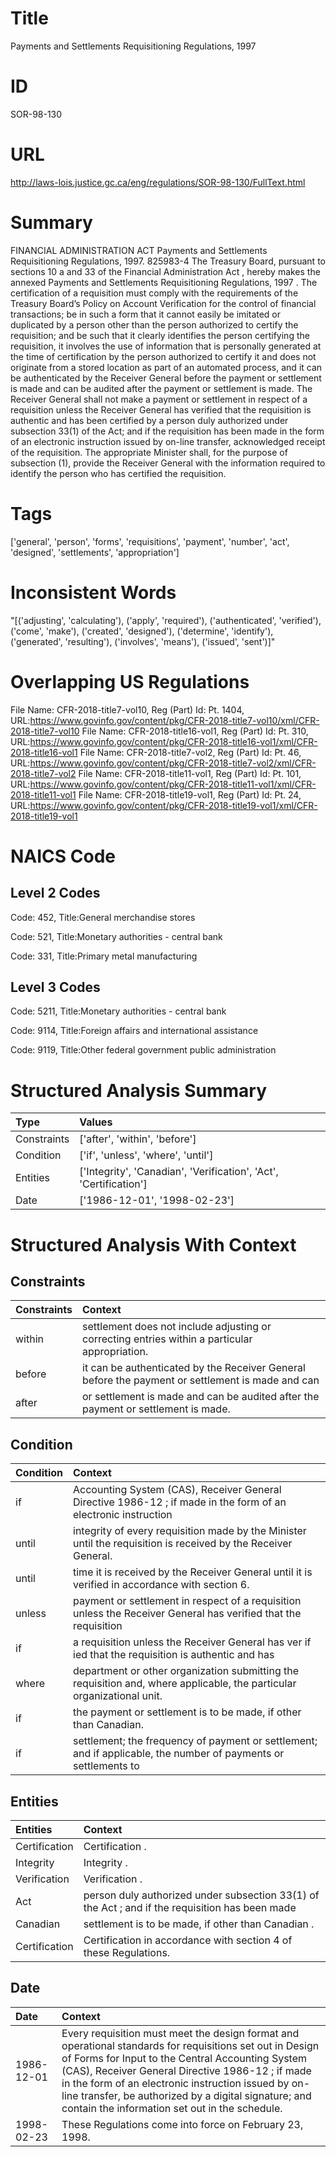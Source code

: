 # Title
Payments and Settlements Requisitioning Regulations, 1997


# ID
SOR-98-130

# URL
http://laws-lois.justice.gc.ca/eng/regulations/SOR-98-130/FullText.html


# Summary
FINANCIAL ADMINISTRATION ACT Payments and Settlements Requisitioning Regulations, 1997.
825983-4 The Treasury Board, pursuant to sections 10 a  and 33 of the  Financial Administration Act , hereby makes the annexed  Payments and Settlements Requisitioning Regulations, 1997 .
The certification of a requisition must comply with the requirements of the Treasury Board’s Policy on Account Verification for the control of financial transactions; be in such a form that it cannot easily be imitated or duplicated by a person other than the person authorized to certify the requisition; and be such that it clearly identifies the person certifying the requisition, it involves the use of information that is personally generated at the time of certification by the person authorized to certify it and does not originate from a stored location as part of an automated process, and it can be authenticated by the Receiver General before the payment or settlement is made and can be audited after the payment or settlement is made.
The Receiver General shall not make a payment or settlement in respect of a requisition unless the Receiver General has verified that the requisition is authentic and has been certified by a person duly authorized under subsection 33(1) of the Act; and if the requisition has been made in the form of an electronic instruction issued by on-line transfer, acknowledged receipt of the requisition.
The appropriate Minister shall, for the purpose of subsection (1), provide the Receiver General with the information required to identify the person who has certified the requisition.


# Tags
['general', 'person', 'forms', 'requisitions', 'payment', 'number', 'act', 'designed', 'settlements', 'appropriation']


# Inconsistent Words
"[('adjusting', 'calculating'), ('apply', 'required'), ('authenticated', 'verified'), ('come', 'make'), ('created', 'designed'), ('determine', 'identify'), ('generated', 'resulting'), ('involves', 'means'), ('issued', 'sent')]"


# Overlapping US Regulations
File Name: CFR-2018-title7-vol10, Reg (Part) Id: Pt. 1404, URL:https://www.govinfo.gov/content/pkg/CFR-2018-title7-vol10/xml/CFR-2018-title7-vol10
File Name: CFR-2018-title16-vol1, Reg (Part) Id: Pt. 310, URL:https://www.govinfo.gov/content/pkg/CFR-2018-title16-vol1/xml/CFR-2018-title16-vol1
File Name: CFR-2018-title7-vol2, Reg (Part) Id: Pt. 46, URL:https://www.govinfo.gov/content/pkg/CFR-2018-title7-vol2/xml/CFR-2018-title7-vol2
File Name: CFR-2018-title11-vol1, Reg (Part) Id: Pt. 101, URL:https://www.govinfo.gov/content/pkg/CFR-2018-title11-vol1/xml/CFR-2018-title11-vol1
File Name: CFR-2018-title19-vol1, Reg (Part) Id: Pt. 24, URL:https://www.govinfo.gov/content/pkg/CFR-2018-title19-vol1/xml/CFR-2018-title19-vol1



# NAICS Code
## Level 2 Codes
Code: 452, Title:General merchandise stores

Code: 521, Title:Monetary authorities - central bank

Code: 331, Title:Primary metal manufacturing




## Level 3 Codes
Code: 5211, Title:Monetary authorities - central bank

Code: 9114, Title:Foreign affairs and international assistance

Code: 9119, Title:Other federal government public administration







# Structured Analysis Summary
| Type        | Values                                                            |
|:------------|:------------------------------------------------------------------|
| Constraints | ['after', 'within', 'before']                                     |
| Condition   | ['if', 'unless', 'where', 'until']                                |
| Entities    | ['Integrity', 'Canadian', 'Verification', 'Act', 'Certification'] |
| Date        | ['1986-12-01', '1998-02-23']                                      |


# Structured Analysis With Context
 


## Constraints
| Constraints   | Context                                                                                          |
|:--------------|:-------------------------------------------------------------------------------------------------|
| within        | settlement does not include adjusting or correcting entries within  a particular appropriation.  |
| before        | it can be authenticated by the Receiver General before the payment or settlement is made and can |
| after         | or settlement is made and can be audited after  the payment or settlement is made.               |


## Condition
| Condition   | Context                                                                                                                 |
|:------------|:------------------------------------------------------------------------------------------------------------------------|
| if          | Accounting System (CAS), Receiver General Directive 1986-12 ; if made in the form of an electronic instruction          |
| until       | integrity of every requisition made by the Minister until  the requisition is received by the Receiver General.         |
| until       | time it is received by the Receiver General until  it is verified in accordance with section 6.                         |
| unless      | payment or settlement in respect of a requisition unless the Receiver General has verified that the requisition         |
| if          | a requisition unless the Receiver General has ver if ied that the requisition is authentic and has                      |
| where       | department or other organization submitting the requisition and, where  applicable, the particular organizational unit. |
| if          | the payment or settlement is to be made, if  other than Canadian.                                                       |
| if          | settlement; the frequency of payment or settlement; and if applicable, the number of payments or settlements to         |


## Entities
| Entities      | Context                                                                                         |
|:--------------|:------------------------------------------------------------------------------------------------|
| Certification | Certification .                                                                                 |
| Integrity     | Integrity .                                                                                     |
| Verification  | Verification .                                                                                  |
| Act           | person duly authorized under subsection 33(1) of the Act ; and if the requisition has been made |
| Canadian      | settlement is to be made, if other than Canadian .                                              |
| Certification | Certification  in accordance with section 4 of these Regulations.                               |


## Date
| Date       | Context                                                                                                                                                                                                                                                                                                                                                                             |
|:-----------|:------------------------------------------------------------------------------------------------------------------------------------------------------------------------------------------------------------------------------------------------------------------------------------------------------------------------------------------------------------------------------------|
| 1986-12-01 | Every requisition must meet the design format and operational standards for requisitions set out in  Design of Forms for Input to the Central Accounting System (CAS), Receiver General Directive 1986-12 ; if made in the form of an electronic instruction issued by on-line transfer, be authorized by a digital signature; and contain the information set out in the schedule. |
| 1998-02-23 | These Regulations come into force on February 23, 1998.                                                                                                                                                                                                                                                                                                                             |



